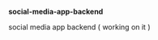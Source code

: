 **social-media-app-backend**             
           
social media app backend ( working on it )          
    
   
 
  
 
 
